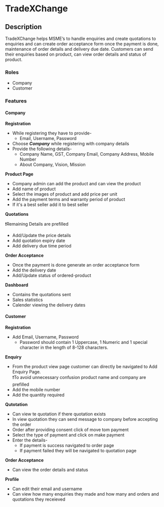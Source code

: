 ﻿# TradeXChange


## Description

TradeXChange helps MSME’s to handle enquiries and create quotations to enquiries and can create order acceptance form once the payment is done, maintenance of order details and delivery due date. Customers can send their enquiries based on product, can view order details and status of product.

### Roles

* Company
* Customer

### Features

#### Company

**Registration**

* While registering they have to provide- 
    * Email, Username, Password
* Choose  ___Company___ while registering with company details
* Provide the following details- 
    * Company Name, GST, Company Email, Company Address, Mobile Number
    * About Company, Vision, Mission

**Product Page**
* Company admin can add the product and can view the product
* Add name of product
* Select the images of product and add price per unit
* Add the payment terms and warranty period of product
* If it's a best seller add it to best seller 

**Quotations**

❗Remaining Details are prefilled
* Add/Update the price details
* Add quotation expiry date
* Add delivery due time period

**Order Acceptance**

* Once the payment is done generate an order acceptance form
* Add the delivery date
* Add/Update status of ordered-product

**Dashboard**

* Contains the quotations sent
* Sales statistics
* Calender viewing the delivery dates

#### Customer

**Registration**

* Add Email, Username, Password
  * Password should contain 1 Uppercase, 1 Numeric and 1 special character in the length of 8-128 characters.
  
**Enquiry**

* From the product view page customer can directly be navigated to Add Enquiry Page.\
❗To avoid unnecessary confusion product name and company are prefilled
* Add the mobile number
* Add the quantity required

**Qutotation**

* Can view te quotation if there quotation exists
* In view quotation they can send message to company before accepting the order
* Order after providing consent click of move tom payment
* Select the type of payment and click on make payment
* Enter the details-
  * If payment is success navigated to order page
  * If payment failed they will be navigated to quotation page

**Order Acceptance**

* Can view the order details and status

**Profile**

* Can edit their email and username
* Can view how many enquiries they made and how many and orders and quotations they receieved
